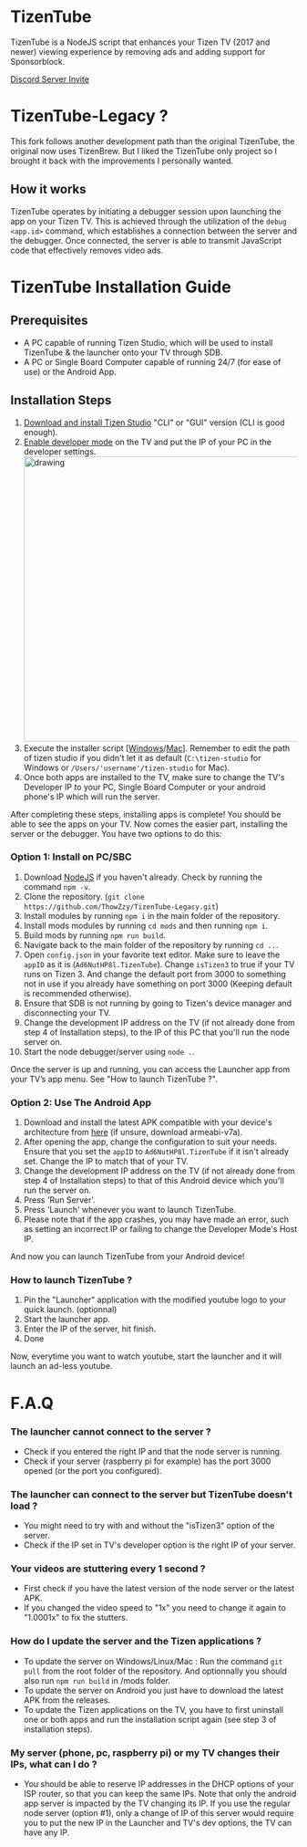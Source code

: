 # TizenTube

TizenTube is a NodeJS script that enhances your Tizen TV (2017 and newer) viewing experience by removing ads and adding support for Sponsorblock.

[Discord Server Invite](https://discord.gg/m2P7v8Y2qR)

# TizenTube-Legacy ?

This fork follows another development path than the original TizenTube, the original now uses TizenBrew. But I liked the TizenTube only project so I brought it back with the improvements I personally wanted.

## How it works

TizenTube operates by initiating a debugger session upon launching the app on your Tizen TV. This is achieved through the utilization of the `debug <app.id>` command, which establishes a connection between the server and the debugger. Once connected, the server is able to transmit JavaScript code that effectively removes video ads.

# TizenTube Installation Guide

## Prerequisites

- A PC capable of running Tizen Studio, which will be used to install TizenTube & the launcher onto your TV through SDB.
- A PC or Single Board Computer capable of running 24/7 (for ease of use) or the Android App.

## Installation Steps

1. [Download and install Tizen Studio](https://developer.tizen.org/development/tizen-studio/download) "CLI" or "GUI" version (CLI is good enough).
2. [Enable developer mode](https://developer.samsung.com/smarttv/develop/getting-started/using-sdk/tv-device.html) on the TV and put the IP of your PC in the developer settings. 
   <img src="https://github.com/ThowZzy/TizenTube-Legacy/blob/main/.github/images/tv-developer-settings.jpg" alt="drawing" width="500"/>  
3. Execute the installer script [[Windows](https://github.com/ThowZzy/TizenTube-Legacy/blob/main/install-wgt_WINDOWS.bat)/[Mac](https://github.com/ThowZzy/TizenTube-Legacy/blob/main/install-wgt_MAC.sh)]. Remember to edit the path of tizen studio if you didn't let it as default (``C:\tizen-studio`` for Windows or ``/Users/'username'/tizen-studio`` for Mac).  
4. Once both apps are installed to the TV, make sure to change the TV's Developer IP to your PC, Single Board Computer or your android phone's IP which will run the server.  

After completing these steps, installing apps is complete! You should be able to see the apps on your TV. Now comes the easier part, installing the server or the debugger. You have two options to do this:

### Option 1: Install on PC/SBC

1. Download [NodeJS](https://nodejs.org/en) if you haven't already. Check by running the command `npm -v`.
2. Clone the repository. (``git clone https://github.com/ThowZzy/TizenTube-Legacy.git``)
3. Install modules by running `npm i` in the main folder of the repository.
4. Install mods modules by running `cd mods` and then running `npm i`.
5. Build mods by running `npm run build`.
6. Navigate back to the main folder of the repository by running `cd ..`.
7. Open `config.json` in your favorite text editor. Make sure to leave the `appID` as it is (`Ad6NutHP8l.TizenTube`). Change `isTizen3` to true if your TV runs on Tizen 3. And change the default port from 3000 to something not in use if you already have something on port 3000 (Keeping default is recommended otherwise).
8. Ensure that SDB is not running by going to Tizen's device manager and disconnecting your TV.
9. Change the development IP address on the TV (if not already done from step 4 of Installation steps), to the IP of this PC that you'll run the node server on.
10. Start the node debugger/server using `node .`.

Once the server is up and running, you can access the Launcher app from your TV’s app menu. See "How to launch TizenTube ?".

### Option 2: Use The Android App

1. Download and install the latest APK compatible with your device's architecture from [here](https://github.com/reisxd/TizenTube/releases/latest) (if unsure, download armeabi-v7a).
2. After opening the app, change the configuration to suit your needs. Ensure that you set the `appID` to `Ad6NutHP8l.TizenTube` if it isn't already set. Change the IP to match that of your TV.
3. Change the development IP address on the TV (if not already done from step 4 of Installation steps) to that of this Android device which you'll run the server on.
4. Press 'Run Server'.
5. Press 'Launch' whenever you want to launch TizenTube.
6. Please note that if the app crashes, you may have made an error, such as setting an incorrect IP or failing to change the Developer Mode's Host IP.

And now you can launch TizenTube from your Android device!

### How to launch TizenTube ?
1. Pin the "Launcher" application with the modified youtube logo to your quick launch. (optionnal)
2. Start the launcher app.
3. Enter the IP of the server, hit finish.
4. Done

Now, everytime you want to watch youtube, start the launcher and it will launch an ad-less youtube.

# F.A.Q

### The launcher cannot connect to the server ?  
- Check if you entered the right IP and that the node server is running.  
- Check if your server (raspberry pi for example) has the port 3000 opened (or the port you configured).  

### The launcher can connect to the server but TizenTube doesn't load ?  
- You might need to try with and without the "isTizen3" option of the server.  
- Check if the IP set in TV's developer option is the right IP of your server.  

### Your videos are stuttering every 1 second ?  
- First check if you have the latest version of the node server or the latest APK.  
- If you changed the video speed to "1x" you need to change it again to "1.0001x" to fix the stutters.

### How do I update the server and the Tizen applications ?
- To update the server on Windows/Linux/Mac : Run the command ``git pull`` from the root folder of the repository. And optionnally you should also run ``npm run build`` in /mods folder.
- To update the server on Android you just have to download the latest APK from the releases.
- To update the Tizen applications on the TV, you have to first uninstall one or both apps and run the installation script again (see step 3 of installation steps).

### My server (phone, pc, raspberry pi) or my TV changes their IPs, what can I do ?
- You should be able to reserve IP addresses in the DHCP options of your ISP router, so that you can keep the same IPs.
  Note that only the android app server is impacted by the TV changing its IP.
  If you use the regular node server (option #1), only a change of IP of this server would require you to put the new IP in the Launcher and TV's dev options, the TV can have any IP.

